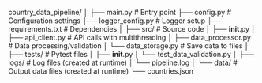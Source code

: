 country_data_pipeline/
│
├── main.py                 # Entry point
├── config.py              # Configuration settings
├── logger_config.py       # Logger setup
├── requirements.txt       # Dependencies
│
├── src/                   # Source code
│   ├── __init__.py
│   ├── api_client.py      # API calls with multithreading
│   ├── data_processor.py  # Data processing/validation
│   └── data_storage.py    # Save data to files
│
├── tests/                 # Pytest files
│   ├── __init__.py
│   └── test_data_validation.py
│
├── logs/                  # Log files (created at runtime)
│   └── pipeline.log
│
└── data/                  # Output data files (created at runtime)
    └── countries.json